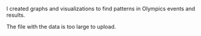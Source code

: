 I created graphs and visualizations to find patterns in Olympics events and results.

The file with the data is too large to upload.
